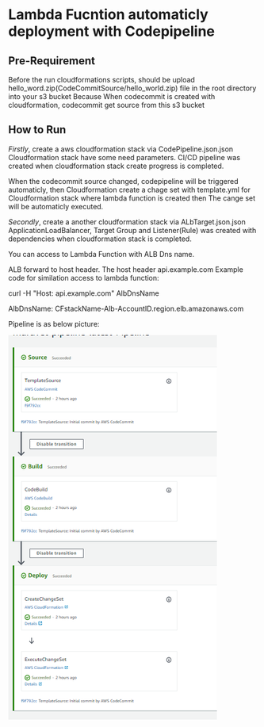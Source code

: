 # Lambda Fucntion automaticly deployment with Codepipeline

## Pre-Requirement

Before the run cloudformations scripts, should be upload hello_word.zip(CodeCommitSource/hello_world.zip) file in the root directory into
your s3 bucket
Because When codecommit is created with cloudformation, codecommit get source from this s3 bucket 

## How to Run

*Firstly*, create a aws cloudformation stack via CodePipeline.json.json
Cloudformation stack have some need parameters.
CI/CD pipeline was created when cloudformation stack create progress is completed.

When the codecommit source changed, codepipeline will be triggered automaticly, then Cloudformation create a chage set with template.yml
for Cloudformation stack where lambda function is created then The cange set will be automaticly executed. 


*Secondly*, create a another cloudformation stack via ALbTarget.json.json
ApplicationLoadBalancer, Target Group and Listener(Rule) was created with dependencies when cloudformation stack is completed.

You can access to Lambda Function with ALB Dns name.

ALB forward to host header. The host header api.example.com
Example code for similation access to lambda function:

curl -H "Host: api.example.com" AlbDnsName

AlbDnsName: CFstackName-Alb-AccountID.region.elb.amazonaws.com

Pipeline is as below picture:

![Image description](https://github.com/murvetuslu/CodePipeline/blob/master/images/pipeline.PNG)
